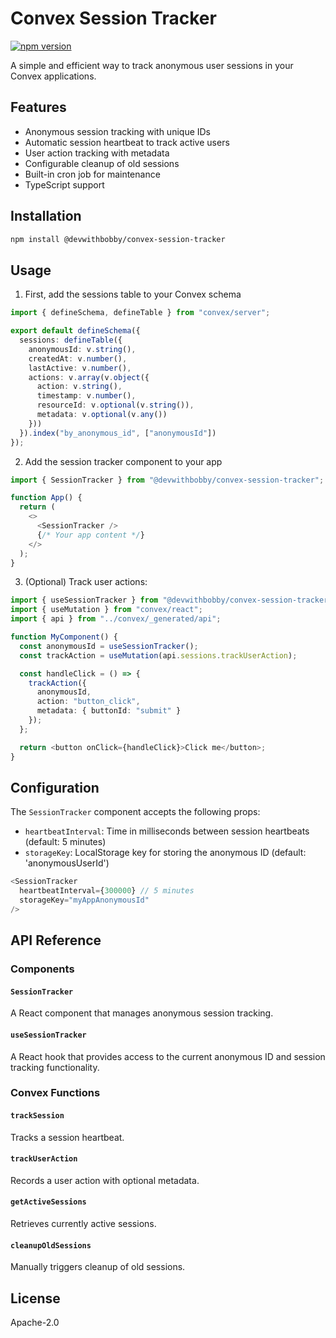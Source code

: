 # Convex Session Tracker

[![npm version](https://badge.fury.io/js/%40devwithbobby%2Fconvex-session-tracker.svg)](https://badge.fury.io/js/%40devwithbobby%2Fconvex-session-tracker)

A simple and efficient way to track anonymous user sessions in your Convex applications.

## Features

- Anonymous session tracking with unique IDs
- Automatic session heartbeat to track active users
- User action tracking with metadata
- Configurable cleanup of old sessions
- Built-in cron job for maintenance
- TypeScript support

## Installation

```bash
npm install @devwithbobby/convex-session-tracker
```

## Usage

1. First, add the sessions table to your Convex schema

```typescript
import { defineSchema, defineTable } from "convex/server";

export default defineSchema({
  sessions: defineTable({
    anonymousId: v.string(),
    createdAt: v.number(),
    lastActive: v.number(),
    actions: v.array(v.object({
      action: v.string(),
      timestamp: v.number(),
      resourceId: v.optional(v.string()),
      metadata: v.optional(v.any())
    }))
  }).index("by_anonymous_id", ["anonymousId"])
});
```

2. Add the session tracker component to your app

```typescript
import { SessionTracker } from "@devwithbobby/convex-session-tracker";

function App() {
  return (
    <>
      <SessionTracker />
      {/* Your app content */}
    </>
  );
}
```

3. (Optional) Track user actions:

```typescript
import { useSessionTracker } from "@devwithbobby/convex-session-tracker";
import { useMutation } from "convex/react";
import { api } from "../convex/_generated/api";

function MyComponent() {
  const anonymousId = useSessionTracker();
  const trackAction = useMutation(api.sessions.trackUserAction);

  const handleClick = () => {
    trackAction({
      anonymousId,
      action: "button_click",
      metadata: { buttonId: "submit" }
    });
  };

  return <button onClick={handleClick}>Click me</button>;
}
```

## Configuration

The `SessionTracker` component accepts the following props:

- `heartbeatInterval`: Time in milliseconds between session heartbeats (default: 5 minutes)
- `storageKey`: LocalStorage key for storing the anonymous ID (default: 'anonymousUserId')

```typescript
<SessionTracker 
  heartbeatInterval={300000} // 5 minutes
  storageKey="myAppAnonymousId"
/>
```

## API Reference

### Components

#### `SessionTracker`
A React component that manages anonymous session tracking.

#### `useSessionTracker`
A React hook that provides access to the current anonymous ID and session tracking functionality.

### Convex Functions

#### `trackSession`
Tracks a session heartbeat.

#### `trackUserAction`
Records a user action with optional metadata.

#### `getActiveSessions`
Retrieves currently active sessions.

#### `cleanupOldSessions`
Manually triggers cleanup of old sessions.

## License

Apache-2.0
